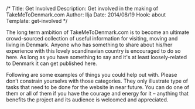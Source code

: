 /*
Title: Get Involved
Description: Get involved in the making of TakeMeToDenmark.com 
Author: Ilja
Date: 2014/08/19
Hook: about
Template: get-involved
*/

The long term ambition of TakeMeToDenmark.com is to become an ultimate crowd-sourced collection of useful information for visiting, moving and living in Denmark. Anyone who has something to share about his/her experience with this lovely scandinavian country is encouraged to do so here. As long as you have something to say and it's at least loosely-related to Denmark it can get published here.  

Following are some examples of things you could help out with. Please don’t constrain yourselvs with those categories. They only illustrate type of tasks that need to be done for the website in near future. You can do one of them or all of them if you have the courage and energy for it – anything that benefits the project and its audience is welcomed and appreciated.
